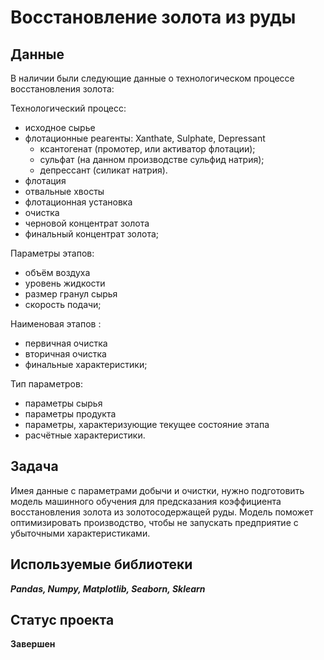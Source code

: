 # Восстановление золота из руды

## Данные

В наличии были следующие данные о технологическом процессе восстановления золота:

Технологический процесс:
 * исходное сырье
 * флотационные реагенты: Xanthate, Sulphate, Depressant
   * ксантогенат (промотер, или активатор флотации);
   * сульфат (на данном производстве сульфид натрия);
   * депрессант (силикат натрия).
 * флотация
 * отвальные хвосты
 * флотационная установка
 * очистка
 * черновой концентрат золота
 * финальный концентрат золота;

Параметры этапов:

 * объём воздуха
 * уровень жидкости
 * размер гранул сырья
 * скорость подачи;
 
Наименовая этапов :

 * первичная очистка
 * вторичная очистка
 * финальные характеристики;
 
Тип параметров:

 * параметры сырья
 * параметры продукта
 * параметры, характеризующие текущее состояние этапа
 * расчётные характеристики.
 
 ## Задача
 
Имея данные с параметрами добычи и очистки, нужно подготовить модель машинного обучения для предсказания коэффициента восстановления золота из золотосодержащей руды. Модель поможет оптимизировать производство, чтобы не запускать предприятие с убыточными характеристиками. 

## Используемые библиотеки

***Pandas, Numpy, Matplotlib, Seaborn, Sklearn***

## Статус проекта

**Завершен**
